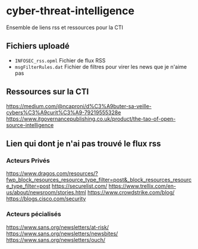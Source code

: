 # cyber-threat-intelligence
Ensemble de liens rss et ressources pour la CTI

## Fichiers uploadé

* `INFOSEC_rss.opml` Fichier de flux RSS
* `msgFilterRules.dat` Fichier de filtres pour virer les news que je n'aime pas

## Ressources sur la CTI
https://medium.com/@ncaproni/d%C3%A9buter-sa-veille-cybers%C3%A9curit%C3%A9-79219555328e
https://www.itgovernancepublishing.co.uk/product/the-tao-of-open-source-intelligence

## Lien qui dont je n'ai pas trouvé le flux rss
### Acteurs Privés
https://www.dragos.com/resources/?fwp_block_resources_resource_type_filter=post&_block_resources_resource_type_filter=post
https://securelist.com/
https://www.trellix.com/en-us/about/newsroom/stories.html
https://www.crowdstrike.com/blog/
https://blogs.cisco.com/security

### Acteurs pécialisés
https://www.sans.org/newsletters/at-risk/
https://www.sans.org/newsletters/newsbites/
https://www.sans.org/newsletters/ouch/
